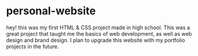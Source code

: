 # personal-website
hey! this was my first HTML & CSS project made in high school. This was a great project that taught me the basics of web development, as well as web design and brand design.
I plan to upgrade this website with my portfolio projects in the future.
